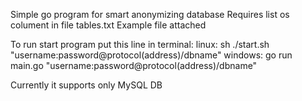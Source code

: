 Simple go program for smart anonymizing database
Requires list os colument in file tables.txt
Example file attached

To run start program put this line in terminal:
linux:
sh ./start.sh "username:password@protocol(address)/dbname"
windows:
go run main.go "username:password@protocol(address)/dbname"

Currently it supports only MySQL DB
